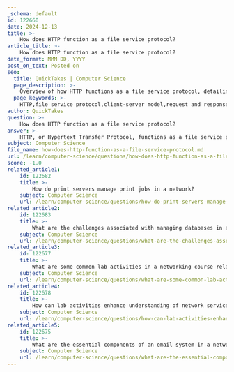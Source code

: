 ```yaml
---
_schema: default
id: 122660
date: 2024-12-13
title: >-
    How does HTTP function as a file service protocol?
article_title: >-
    How does HTTP function as a file service protocol?
date_format: MMM DD, YYYY
post_on_text: Posted on
seo:
  title: QuickTakes | Computer Science
  page_description: >-
    Overview of how HTTP functions as a file service protocol, detailing its client-server model, request and response cycle, methods of file transfer, and its role in web communication.
  page_keywords: >-
    HTTP,file service protocol,client-server model,request and response cycle,stateless protocol,file transfer methods,GET,POST,HEAD,data types,web communication
author: QuickTakes
question: >-
    How does HTTP function as a file service protocol?
answer: >-
    HTTP, or Hypertext Transfer Protocol, functions as a file service protocol primarily by facilitating the transfer of files between clients (such as web browsers) and servers over the internet. Here’s an overview of how HTTP operates in this capacity:\n\n1. **Client-Server Model**: HTTP follows a classical client-server model where a client initiates a request to a server. When a user enters a URL or clicks a hyperlink, the browser constructs an HTTP request and sends it to the server identified by the URL.\n\n2. **Request and Response Cycle**: The process begins with the client sending an HTTP request to the server. This request can be for various types of files, such as HTML documents, images, stylesheets, or scripts. The server processes this request and responds with the requested file. For example, if a browser requests an HTML page, the server will return the corresponding HTML file.\n\n3. **Stateless Protocol**: HTTP is a stateless protocol, meaning that each request from the client to the server is treated as an independent transaction. The server does not retain any session information between requests, although mechanisms like cookies can be used to maintain state when necessary.\n\n4. **File Transfer Mechanism**: HTTP supports various methods for file transfer, including:\n   - **GET**: This method requests data from a specified resource. For instance, when a user requests a webpage, the browser sends a GET request to retrieve the HTML file.\n   - **POST**: This method is used to send data to the server, often used when submitting forms. The data is included in the body of the request rather than the URL.\n   - **HEAD**: Similar to GET, but it requests only the headers of a resource, not the body.\n\n5. **Data Types**: HTTP is capable of transferring various types of data, including text, images, audio, video, and other multimedia files. This versatility makes it a fundamental protocol for web services and applications.\n\n6. **Foundation of the Web**: As the primary protocol for the World Wide Web, HTTP enables the retrieval, delivery, and exchange of resources, forming the backbone of web communication. Without HTTP, the modern web as we know it would not exist.\n\nIn summary, HTTP functions as a file service protocol by allowing clients to request and receive files from servers, facilitating the exchange of data over the internet in a structured and efficient manner.
subject: Computer Science
file_name: how-does-http-function-as-a-file-service-protocol.md
url: /learn/computer-science/questions/how-does-http-function-as-a-file-service-protocol
score: -1.0
related_article1:
    id: 122682
    title: >-
        How do print servers manage print jobs in a network?
    subject: Computer Science
    url: /learn/computer-science/questions/how-do-print-servers-manage-print-jobs-in-a-network
related_article2:
    id: 122683
    title: >-
        What are the challenges associated with managing databases in a network?
    subject: Computer Science
    url: /learn/computer-science/questions/what-are-the-challenges-associated-with-managing-databases-in-a-network
related_article3:
    id: 122677
    title: >-
        What are some common lab activities in a networking course related to these topics?
    subject: Computer Science
    url: /learn/computer-science/questions/what-are-some-common-lab-activities-in-a-networking-course-related-to-these-topics
related_article4:
    id: 122678
    title: >-
        How can lab activities enhance understanding of network services and protocols?
    subject: Computer Science
    url: /learn/computer-science/questions/how-can-lab-activities-enhance-understanding-of-network-services-and-protocols
related_article5:
    id: 122675
    title: >-
        What are the essential components of an email system in a network?
    subject: Computer Science
    url: /learn/computer-science/questions/what-are-the-essential-components-of-an-email-system-in-a-network
---
```


&nbsp;